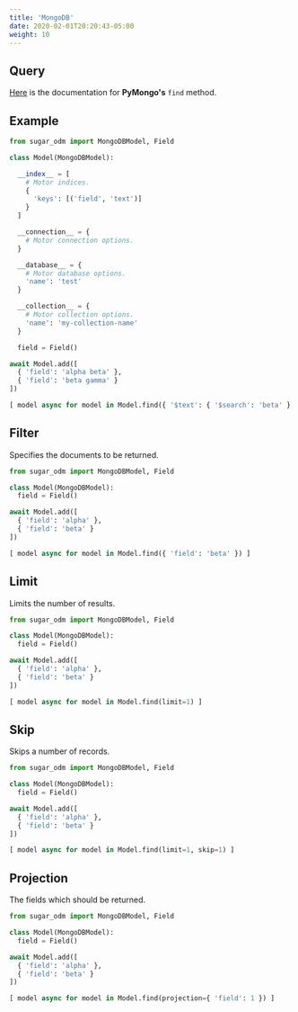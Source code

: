 ```yaml
---
title: 'MongoDB'
date: 2020-02-01T20:20:43-05:00
weight: 10
---
```


## Query

[Here](https://pymongo.readthedocs.io/en/3.10.0/api/pymongo/collection.html#pymongo.collection.Collection.find)
is the documentation for **PyMongo's** `find` method.

## Example

```python
from sugar_odm import MongoDBModel, Field

class Model(MongoDBModel):

  __index__ = [
    # Motor indices.
    {
      'keys': [('field', 'text')]
    }
  ]

  __connection__ = {
    # Motor connection options.
  }

  __database__ = {
    # Motor database options.
    'name': 'test'
  }

  __collection__ = {
    # Motor collection options.
    'name': 'my-collection-name'
  }

  field = Field()

await Model.add([
  { 'field': 'alpha beta' },
  { 'field': 'beta gamma' }
])

[ model async for model in Model.find({ '$text': { '$search': 'beta' } }) ]
```

## Filter

Specifies the documents to be returned.

```python
from sugar_odm import MongoDBModel, Field

class Model(MongoDBModel):
  field = Field()

await Model.add([
  { 'field': 'alpha' },
  { 'field': 'beta' }
])

[ model async for model in Model.find({ 'field': 'beta' }) ]
```

## Limit

Limits the number of results.

```python
from sugar_odm import MongoDBModel, Field

class Model(MongoDBModel):
  field = Field()

await Model.add([
  { 'field': 'alpha' },
  { 'field': 'beta' }
])

[ model async for model in Model.find(limit=1) ]
```

## Skip

Skips a number of records.

```python
from sugar_odm import MongoDBModel, Field

class Model(MongoDBModel):
  field = Field()

await Model.add([
  { 'field': 'alpha' },
  { 'field': 'beta' }
])

[ model async for model in Model.find(limit=1, skip=1) ]
```

## Projection

The fields which should be returned.

```python
from sugar_odm import MongoDBModel, Field

class Model(MongoDBModel):
  field = Field()

await Model.add([
  { 'field': 'alpha' },
  { 'field': 'beta' }
])

[ model async for model in Model.find(projection={ 'field': 1 }) ]
```
